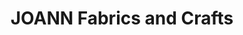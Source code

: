 ---
title: "JOANN Fabrics and Crafts"
url: /former-michaels/joann-fabrics-and-crafts/
shop: Basteln
---